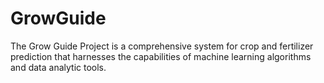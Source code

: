 # GrowGuide
The Grow Guide Project is a comprehensive system for crop and fertilizer prediction that harnesses the capabilities of machine learning algorithms and data analytic tools.
